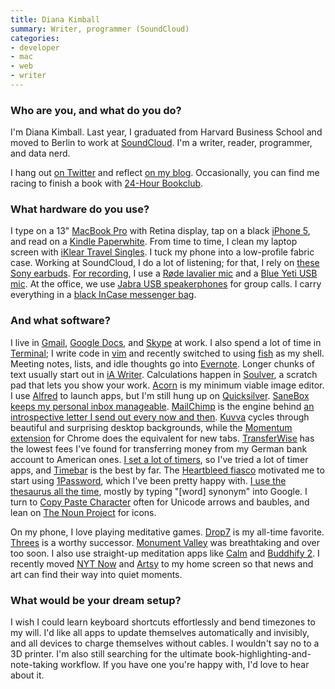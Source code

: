 ```yaml
---
title: Diana Kimball
summary: Writer, programmer (SoundCloud)
categories:
- developer
- mac
- web
- writer
---
```


### Who are you, and what do you do?

I'm Diana Kimball. Last year, I graduated from Harvard Business School and moved to Berlin to work at [SoundCloud][]. I'm a writer, reader, programmer, and data nerd. 

I hang out [on Twitter](https://twitter.com/dianakimball/ "Diana's Twitter account.") and reflect [on my blog](http://blog.dianakimball.com/ "Diana's weblog."). Occasionally, you can find me racing to finish a book with [24-Hour Bookclub](http://24hourbookclub.com/ "A reading flashmob.").

### What hardware do you use?

I type on a 13" [MacBook Pro][macbook-pro] with Retina display, tap on a black [iPhone 5][iphone-5], and read on a [Kindle Paperwhite][kindle-paperwhite]. From time to time, I clean my laptop screen with [iKlear Travel Singles][iklear-travel-singles]. I tuck my phone into a low-profile fabric case. Working at SoundCloud, I do a lot of listening; for that, I rely on [these Sony earbuds][xba-c10ip]. [For recording](http://blog.dianakimball.com/speaking "Diana's talks."), I use a [Røde lavalier mic][smartlav] and a [Blue Yeti USB mic][yeti]. At the office, we use [Jabra USB speakerphones][speak-410] for group calls. I carry everything in a [black InCase messenger bag][leather-and-canvas-mini-messenger].

### And what software?

I live in [Gmail][], [Google Docs][google-docs], and [Skype][] at work. I also spend a lot of time in [Terminal][]; I write code in [vim][] and recently switched to using [fish][] as my shell. Meeting notes, lists, and idle thoughts go into [Evernote][]. Longer chunks of text usually start out in [iA Writer][ia-writer]. Calculations happen in [Soulver][], a scratch pad that lets you show your work. [Acorn][] is my minimum viable image editor. I use [Alfred][] to launch apps, but I'm still hung up on [Quicksilver][]. [SaneBox][] [keeps my personal inbox manageable](http://blog.dianakimball.com/post/81885781593 "Diana's post mentioning SaneBox."). [MailChimp][] is the engine behind [an introspective letter I send out every now and then](http://expertnovice.com/ "Diana's mailing list."). [Kuvva][kuvva-mac] cycles through beautiful and surprising desktop backgrounds, while the [Momentum extension][momentum.2] for Chrome does the equivalent for new tabs. [TransferWise][] has the lowest fees I've found for transferring money from my German bank account to American ones. [I set a lot of timers](https://twitter.com/dianakimball/status/452873877551849472 "Diana's tweet about timers."), so I've tried a lot of timer apps, and [Timebar][] is the best by far. The [Heartbleed fiasco](http://xkcd.com/1354/ "The xkcd comic about Heartbleed.") motivated me to start using [1Password][], which I've been pretty happy with. [I use the thesaurus all the time](https://twitter.com/dianakimball/status/452566009673973761 "Diana's tweet about using the thesaurus all the time."), mostly by typing "[word] synonym" into Google. I turn to [Copy Paste Character][copy-paste-character] often for Unicode arrows and baubles, and lean on [The Noun Project][the-noun-project] for icons.

On my phone, I love playing meditative games. [Drop7][drop7-ios] is my all-time favorite. [Threes][threes-ios] is a worthy successor. [Monument Valley][monument-valley-ios] was breathtaking and over too soon. I also use straight-up meditation apps like [Calm][calm-ios] and [Buddhify 2][buddhify-ios]. I recently moved [NYT Now][nyt-now-ios] and [Artsy][artsy-ios] to my home screen so that news and art can find their way into quiet moments.

### What would be your dream setup?

I wish I could learn keyboard shortcuts effortlessly and bend timezones to my will. I'd like all apps to update themselves automatically and invisibly, and all devices to charge themselves without cables. I wouldn't say no to a 3D printer. I'm also still searching for the ultimate book-highlighting-and-note-taking workflow. If you have one you're happy with, I'd love to hear about it.

[iklear-travel-singles]: https://www.amazon.com/iKlear-Travel-Singles-iPhone-MacBook/dp/B001W2UYYC "Screen cleaning wipes."
[iphone-5]: https://en.wikipedia.org/wiki/IPhone_5 "A smartphone."
[kindle-paperwhite]: https://www.amazon.com/Kindle-Paperwhite-Touch-light/dp/B007OZNZG0 "An e-book reader with a book-like screen."
[leather-and-canvas-mini-messenger]: http://goincase.com/shop/incase-canvas-and-leather-mini-messenger "A laptop bag."
[macbook-pro]: https://www.apple.com/macbook-pro/ "A laptop."
[smartlav]: http://www.smartlav.com/ "A lavalier microphone for smart phones."
[speak-410]: http://www.jabra.com/Products/PC_Headsets/Jabra_SPEAK__410_Series/Jabra_SPEAK_410 "A USB speakerphone."
[xba-c10ip]: https://www.amazon.com/Sony-XBA-C10IP-WHI-Earbuds-iPhone/dp/B00BXEQXD0 "In-ear headphones with a microphone."
[yeti]: http://bluemic.com/yeti/ "A USB microphone."
[1password]: https://1password.com "Password management software for Mac OS X."
[acorn]: https://flyingmeat.com/acorn/ "An image editor for the Mac."
[alfred]: https://www.alfredapp.com/ "A launcher app for the Mac."
[artsy-ios]: https://itunes.apple.com/us/app/artsy-art-world-in-your-pocket/id703796080 "An app for the art service."
[buddhify-ios]: https://itunes.apple.com/us/app/buddhify-2/id687421118 "A mindfulness app."
[calm-ios]: https://itunes.apple.com/us/app/calm-meditate-sleep-relax/id571800810 "A meditation and relaxation app."
[copy-paste-character]: http://www.copypastecharacter.com "A service for creating sets of characters to copy and paste."
[drop7-ios]: https://itunes.apple.com/us/app/drop7-by-zynga/id425245634 "An addictive puzzle game for the iPhone."
[evernote]: https://evernote.com/ "Online software for capturing notes."
[fish]: http://fishshell.com/ "A command-line shell."
[gmail]: https://mail.google.com/mail/ "Web-based email."
[google-docs]: https://en.wikipedia.org/wiki/Google_Docs "A web-based office suite."
[ia-writer]: https://ia.net/writer/updates/ia-writer-for-mac "A full-screen writing tool for the Mac."
[kuvva-mac]: https://www.kuvva.com/mac "A desktop wallpaper application."
[mailchimp]: https://mailchimp.com/ "A templated mailing list system."
[momentum.2]: https://chrome.google.com/webstore/detail/momentum/laookkfknpbbblfpciffpaejjkokdgca "A Chrome extension that displays a dashboard in new tabs."
[monument-valley-ios]: https://itunes.apple.com/us/app/monument-valley/id728293409 "A pretty puzzle/adventure game."
[nyt-now-ios]: https://itunes.apple.com/us/app/nyt-now/id798993249 "A news app."
[quicksilver]: https://qsapp.com/ "A data manipulator and launcher for the Mac."
[sanebox]: https://www.sanebox.com/ "A service for helping to control your inbox."
[skype]: https://www.skype.com/en/ "Voice and video chat software."
[soulver]: http://www.acqualia.com/soulver/ "A Mac application that's a cross between a spreadsheet and a calculator."
[soundcloud]: https://soundcloud.com/ "An audio creation and sharing service."
[terminal]: https://en.wikipedia.org/wiki/Terminal_(OS_X) "A console application included with Mac OS X."
[the-noun-project]: https://thenounproject.com/ "A collection of icons representing nouns."
[threes-ios]: https://itunes.apple.com/us/app/threes!/id779157948 "A number-matching puzzle game."
[timebar]: https://www.macupdate.com/app/mac/47506/timebar "A menubar timer app for Mac OS X."
[transferwise]: https://transferwise.com/us "A service for transferring money between countries."
[vim]: http://www.vim.org/ "A command-line text editor."
